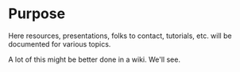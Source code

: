 # Purpose

Here resources, presentations, folks to contact, tutorials, etc. will be documented for various topics.

A lot of this might be better done in a wiki. We'll see.
